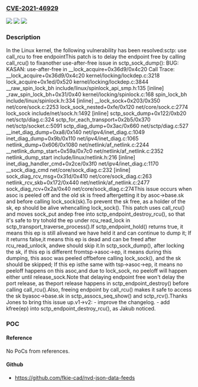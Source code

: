 ### [CVE-2021-46929](https://cve.mitre.org/cgi-bin/cvename.cgi?name=CVE-2021-46929)
![](https://img.shields.io/static/v1?label=Product&message=Linux&color=blue)
![](https://img.shields.io/static/v1?label=Version&message=d25adbeb0cdb%3C%208873140f95d4%20&color=brighgreen)
![](https://img.shields.io/static/v1?label=Vulnerability&message=n%2Fa&color=brighgreen)

### Description

In the Linux kernel, the following vulnerability has been resolved:sctp: use call_rcu to free endpointThis patch is to delay the endpoint free by calling call_rcu() to fixanother use-after-free issue in sctp_sock_dump():  BUG: KASAN: use-after-free in __lock_acquire+0x36d9/0x4c20  Call Trace:    __lock_acquire+0x36d9/0x4c20 kernel/locking/lockdep.c:3218    lock_acquire+0x1ed/0x520 kernel/locking/lockdep.c:3844    __raw_spin_lock_bh include/linux/spinlock_api_smp.h:135 [inline]    _raw_spin_lock_bh+0x31/0x40 kernel/locking/spinlock.c:168    spin_lock_bh include/linux/spinlock.h:334 [inline]    __lock_sock+0x203/0x350 net/core/sock.c:2253    lock_sock_nested+0xfe/0x120 net/core/sock.c:2774    lock_sock include/net/sock.h:1492 [inline]    sctp_sock_dump+0x122/0xb20 net/sctp/diag.c:324    sctp_for_each_transport+0x2b5/0x370 net/sctp/socket.c:5091    sctp_diag_dump+0x3ac/0x660 net/sctp/diag.c:527    __inet_diag_dump+0xa8/0x140 net/ipv4/inet_diag.c:1049    inet_diag_dump+0x9b/0x110 net/ipv4/inet_diag.c:1065    netlink_dump+0x606/0x1080 net/netlink/af_netlink.c:2244    __netlink_dump_start+0x59a/0x7c0 net/netlink/af_netlink.c:2352    netlink_dump_start include/linux/netlink.h:216 [inline]    inet_diag_handler_cmd+0x2ce/0x3f0 net/ipv4/inet_diag.c:1170    __sock_diag_cmd net/core/sock_diag.c:232 [inline]    sock_diag_rcv_msg+0x31d/0x410 net/core/sock_diag.c:263    netlink_rcv_skb+0x172/0x440 net/netlink/af_netlink.c:2477    sock_diag_rcv+0x2a/0x40 net/core/sock_diag.c:274This issue occurs when asoc is peeled off and the old sk is freed aftergetting it by asoc->base.sk and before calling lock_sock(sk).To prevent the sk free, as a holder of the sk, ep should be alive whencalling lock_sock(). This patch uses call_rcu() and moves sock_put andep free into sctp_endpoint_destroy_rcu(), so that it's safe to try tohold the ep under rcu_read_lock in sctp_transport_traverse_process().If sctp_endpoint_hold() returns true, it means this ep is still aliveand we have held it and can continue to dump it; If it returns false,it means this ep is dead and can be freed after rcu_read_unlock, andwe should skip it.In sctp_sock_dump(), after locking the sk, if this ep is different fromtsp->asoc->ep, it means during this dumping, this asoc was peeled offbefore calling lock_sock(), and the sk should be skipped; If this ep isthe same with tsp->asoc->ep, it means no peeloff happens on this asoc,and due to lock_sock, no peeloff will happen either until release_sock.Note that delaying endpoint free won't delay the port release, as theport release happens in sctp_endpoint_destroy() before calling call_rcu().Also, freeing endpoint by call_rcu() makes it safe to access the sk byasoc->base.sk in sctp_assocs_seq_show() and sctp_rcv().Thanks Jones to bring this issue up.v1->v2:  - improve the changelog.  - add kfree(ep) into sctp_endpoint_destroy_rcu(), as Jakub noticed.

### POC

#### Reference
No PoCs from references.

#### Github
- https://github.com/fkie-cad/nvd-json-data-feeds

